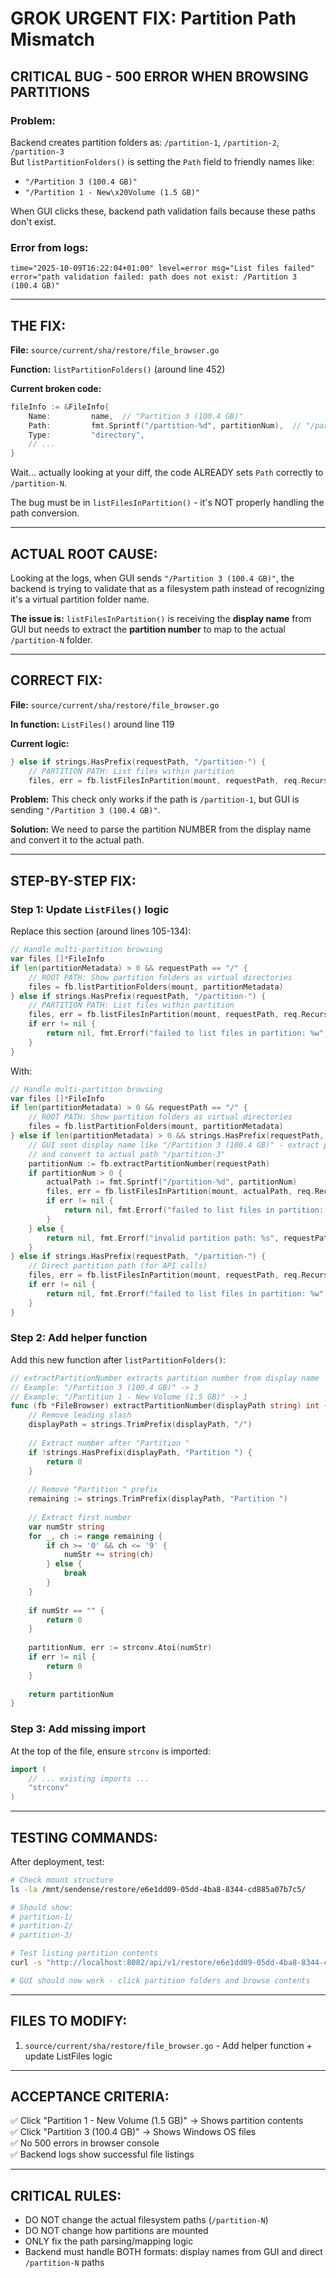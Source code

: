 # GROK URGENT FIX: Partition Path Mismatch

## **CRITICAL BUG - 500 ERROR WHEN BROWSING PARTITIONS**

### **Problem:**
Backend creates partition folders as: `/partition-1`, `/partition-2`, `/partition-3`  
But `listPartitionFolders()` is setting the `Path` field to friendly names like:
- `"/Partition 3 (100.4 GB)"`  
- `"/Partition 1 - New\x20Volume (1.5 GB)"`

When GUI clicks these, backend path validation fails because these paths don't exist.

### **Error from logs:**
```
time="2025-10-09T16:22:04+01:00" level=error msg="List files failed" 
error="path validation failed: path does not exist: /Partition 3 (100.4 GB)"
```

---

## **THE FIX:**

**File:** `source/current/sha/restore/file_browser.go`

**Function:** `listPartitionFolders()` (around line 452)

**Current broken code:**
```go
fileInfo := &FileInfo{
    Name:         name,  // "Partition 3 (100.4 GB)"
    Path:         fmt.Sprintf("/partition-%d", partitionNum),  // "/partition-3"
    Type:         "directory",
    // ...
}
```

Wait... actually looking at your diff, the code ALREADY sets `Path` correctly to `/partition-N`.

The bug must be in `listFilesInPartition()` - it's NOT properly handling the path conversion.

---

## **ACTUAL ROOT CAUSE:**

Looking at the logs, when GUI sends `"/Partition 3 (100.4 GB)"`, the backend is trying to validate that as a filesystem path instead of recognizing it's a virtual partition folder name.

**The issue is:** `listFilesInPartition()` is receiving the **display name** from GUI but needs to extract the **partition number** to map to the actual `/partition-N` folder.

---

## **CORRECT FIX:**

**File:** `source/current/sha/restore/file_browser.go`

**In function:** `ListFiles()` around line 119

**Current logic:**
```go
} else if strings.HasPrefix(requestPath, "/partition-") {
    // PARTITION PATH: List files within partition
    files, err = fb.listFilesInPartition(mount, requestPath, req.Recursive)
```

**Problem:** This check only works if the path is `/partition-1`, but GUI is sending `"/Partition 3 (100.4 GB)"`.

**Solution:** We need to parse the partition NUMBER from the display name and convert it to the actual path.

---

## **STEP-BY-STEP FIX:**

### **Step 1: Update `ListFiles()` logic**

Replace this section (around lines 105-134):

```go
// Handle multi-partition browsing
var files []*FileInfo
if len(partitionMetadata) > 0 && requestPath == "/" {
    // ROOT PATH: Show partition folders as virtual directories
    files = fb.listPartitionFolders(mount, partitionMetadata)
} else if strings.HasPrefix(requestPath, "/partition-") {
    // PARTITION PATH: List files within partition
    files, err = fb.listFilesInPartition(mount, requestPath, req.Recursive)
    if err != nil {
        return nil, fmt.Errorf("failed to list files in partition: %w", err)
    }
}
```

With:

```go
// Handle multi-partition browsing
var files []*FileInfo
if len(partitionMetadata) > 0 && requestPath == "/" {
    // ROOT PATH: Show partition folders as virtual directories
    files = fb.listPartitionFolders(mount, partitionMetadata)
} else if len(partitionMetadata) > 0 && strings.HasPrefix(requestPath, "/Partition") {
    // GUI sent display name like "/Partition 3 (100.4 GB)" - extract partition number
    // and convert to actual path "/partition-3"
    partitionNum := fb.extractPartitionNumber(requestPath)
    if partitionNum > 0 {
        actualPath := fmt.Sprintf("/partition-%d", partitionNum)
        files, err = fb.listFilesInPartition(mount, actualPath, req.Recursive)
        if err != nil {
            return nil, fmt.Errorf("failed to list files in partition: %w", err)
        }
    } else {
        return nil, fmt.Errorf("invalid partition path: %s", requestPath)
    }
} else if strings.HasPrefix(requestPath, "/partition-") {
    // Direct partition path (for API calls)
    files, err = fb.listFilesInPartition(mount, requestPath, req.Recursive)
    if err != nil {
        return nil, fmt.Errorf("failed to list files in partition: %w", err)
    }
}
```

### **Step 2: Add helper function**

Add this new function after `listPartitionFolders()`:

```go
// extractPartitionNumber extracts partition number from display name
// Example: "/Partition 3 (100.4 GB)" -> 3
// Example: "/Partition 1 - New Volume (1.5 GB)" -> 1
func (fb *FileBrowser) extractPartitionNumber(displayPath string) int {
	// Remove leading slash
	displayPath = strings.TrimPrefix(displayPath, "/")
	
	// Extract number after "Partition "
	if !strings.HasPrefix(displayPath, "Partition ") {
		return 0
	}
	
	// Remove "Partition " prefix
	remaining := strings.TrimPrefix(displayPath, "Partition ")
	
	// Extract first number
	var numStr string
	for _, ch := range remaining {
		if ch >= '0' && ch <= '9' {
			numStr += string(ch)
		} else {
			break
		}
	}
	
	if numStr == "" {
		return 0
	}
	
	partitionNum, err := strconv.Atoi(numStr)
	if err != nil {
		return 0
	}
	
	return partitionNum
}
```

### **Step 3: Add missing import**

At the top of the file, ensure `strconv` is imported:

```go
import (
	// ... existing imports ...
	"strconv"
)
```

---

## **TESTING COMMANDS:**

After deployment, test:

```bash
# Check mount structure
ls -la /mnt/sendense/restore/e6e1dd09-05dd-4ba8-8344-cd885a07b7c5/

# Should show:
# partition-1/
# partition-2/
# partition-3/

# Test listing partition contents
curl -s "http://localhost:8082/api/v1/restore/e6e1dd09-05dd-4ba8-8344-cd885a07b7c5/files?path=/partition-1" | jq .

# GUI should now work - click partition folders and browse contents
```

---

## **FILES TO MODIFY:**

1. `source/current/sha/restore/file_browser.go` - Add helper function + update ListFiles logic

---

## **ACCEPTANCE CRITERIA:**

✅ Click "Partition 1 - New Volume (1.5 GB)" → Shows partition contents  
✅ Click "Partition 3 (100.4 GB)" → Shows Windows OS files  
✅ No 500 errors in browser console  
✅ Backend logs show successful file listings  

---

## **CRITICAL RULES:**

- DO NOT change the actual filesystem paths (`/partition-N`)
- DO NOT change how partitions are mounted
- ONLY fix the path parsing/mapping logic
- Backend must handle BOTH formats: display names from GUI and direct `/partition-N` paths

